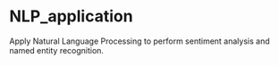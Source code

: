 # NLP_application
Apply Natural Language Processing to perform sentiment analysis and named entity recognition.
